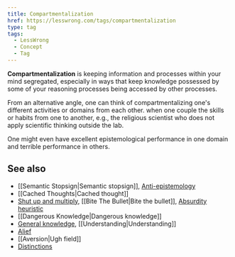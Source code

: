 ```yaml
---
title: Compartmentalization
href: https://lesswrong.com/tags/compartmentalization
type: tag
tags:
  - LessWrong
  - Concept
  - Tag
---
```


**Compartmentalization** is keeping information and processes within your mind segregated, especially in ways that keep knowledge possessed by some of your reasoning processes being accessed by other processes.

From an alternative angle, one can think of compartmentalizing one's different activities or domains from each other. when one couple the skills or habits from one to another, e.g., the religious scientist who does not apply scientific thinking outside the lab. 

One might even have excellent epistemological performance in one domain and terrible performance in others.

See also
--------

*   [[Semantic Stopsign|Semantic stopsign]], [Anti-epistemology](https://www.lesswrong.com/tag/anti-epistemology)
*   [[Cached Thoughts|Cached thought]]
*   [Shut up and multiply](https://www.lesswrong.com/tag/shut-up-and-multiply), [[Bite The Bullet|Bite the bullet]], [Absurdity heuristic](https://www.lesswrong.com/tag/absurdity-heuristic)
*   [[Dangerous Knowledge|Dangerous knowledge]]
*   [General knowledge](https://www.lesswrong.com/tag/general-knowledge), [[Understanding|Understanding]]
*   [Alief](https://www.lesswrong.com/tag/alief)
*   [[Aversion|Ugh field]]
*   [Distinctions](https://www.lesswrong.com/tag/distinctions)